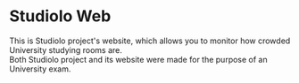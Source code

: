 # Studiolo Web

This is Studiolo project's website, which allows you to monitor how crowded University studying rooms are.  
Both Studiolo project and its website were made for the purpose of an University exam.

